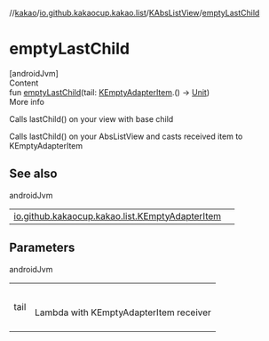 //[kakao](../../../index.md)/[io.github.kakaocup.kakao.list](../index.md)/[KAbsListView](index.md)/[emptyLastChild](empty-last-child.md)



# emptyLastChild  
[androidJvm]  
Content  
fun [emptyLastChild](empty-last-child.md)(tail: [KEmptyAdapterItem](../-k-empty-adapter-item/index.md).() -> [Unit](https://kotlinlang.org/api/latest/jvm/stdlib/kotlin/-unit/index.html))  
More info  


Calls lastChild() on your view with base child



Calls lastChild() on your AbsListView and casts received item to KEmptyAdapterItem



## See also  
  
androidJvm  
  
| | |
|---|---|
| <a name="io.github.kakaocup.kakao.list/KAbsListView/emptyLastChild/#kotlin.Function1[io.github.kakaocup.kakao.list.KEmptyAdapterItem,kotlin.Unit]/PointingToDeclaration/"></a>[io.github.kakaocup.kakao.list.KEmptyAdapterItem](../-k-empty-adapter-item/index.md)| <a name="io.github.kakaocup.kakao.list/KAbsListView/emptyLastChild/#kotlin.Function1[io.github.kakaocup.kakao.list.KEmptyAdapterItem,kotlin.Unit]/PointingToDeclaration/"></a>|
  


## Parameters  
  
androidJvm  
  
| | |
|---|---|
| <a name="io.github.kakaocup.kakao.list/KAbsListView/emptyLastChild/#kotlin.Function1[io.github.kakaocup.kakao.list.KEmptyAdapterItem,kotlin.Unit]/PointingToDeclaration/"></a>tail| <a name="io.github.kakaocup.kakao.list/KAbsListView/emptyLastChild/#kotlin.Function1[io.github.kakaocup.kakao.list.KEmptyAdapterItem,kotlin.Unit]/PointingToDeclaration/"></a><br><br>Lambda with KEmptyAdapterItem receiver<br><br>|
  
  



